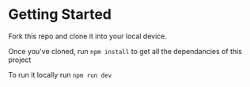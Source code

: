 # Getting Started

Fork this repo and clone it into your local device.

Once you've cloned, run `npm install` to get all the dependancies of this project

To run it locally run `npm run dev`
